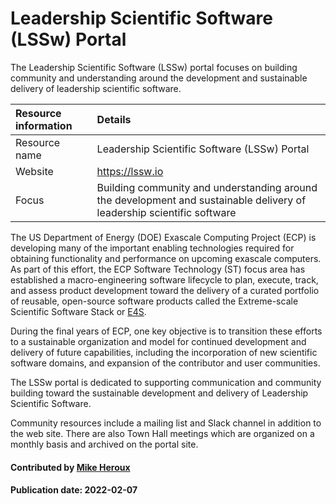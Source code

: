 
# Leadership Scientific Software (LSSw) Portal

The Leadership Scientific Software (LSSw) portal focuses on building community and understanding around the development and sustainable delivery of leadership scientific software.

Resource information | Details
:--- | :---
Resource name | Leadership Scientific Software (LSSw) Portal
Website | https://lssw.io
Focus | Building community and understanding around the development and sustainable delivery of leadership scientific software

The US Department of Energy (DOE) Exascale Computing Project (ECP) is developing many of the important enabling technologies required for obtaining functionality and performance on upcoming exascale computers. As part of this effort, the ECP Software Technology (ST) focus area has established a macro-engineering software lifecycle to plan, execute, track, and assess product development toward the delivery of a curated portfolio of reusable, open-source software products called the Extreme-scale Scientific Software Stack or [E4S](https://e4s.io/).

During the final years of ECP, one key objective is to transition these efforts to a sustainable organization and model for continued development and delivery of future capabilities, including the incorporation of new scientific software domains, and expansion of the contributor and user communities.

The LSSw portal is dedicated to supporting communication and community building toward the sustainable development and delivery of Leadership Scientific Software.

Community resources include a mailing list and Slack channel in addition to the web site.  There are also Town Hall meetings which are organized on a monthly basis and archived on the portal site.

#### Contributed by [Mike Heroux](http://github.com/maherou)
#### Publication date: 2022-02-07

<!---
Publish: yes
Topics: Projects and Organizations, High-Performance Computing (HPC)
--->
